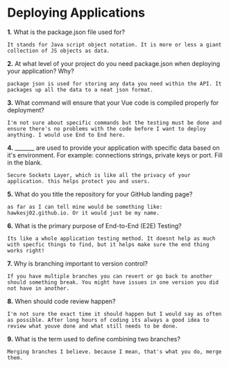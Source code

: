# Deploying Applications

**1.** What is the package.json file used for?
<!-- enter you answer in the space below -->
```
It stands for Java script object notation. It is more or less a giant collection of JS objects as data.
``` 
**2.** At what level of your project do you need package.json when deploying your application? Why?
<!-- enter you answer in the space below -->
```
package json is used for storing any data you need within the API. It packages up all the data to a neat json format.

```
**3.** What command will ensure that your Vue code is compiled properly for deployment?
<!-- enter you answer in the space below -->
```
I'm not sure about specific commands but the testing must be done and ensure there's no problems with the code before I want to deploy anything. I would use End to End here.
```
**4.** _______ are used to provide your application with specific data based on it's environment. For example: connections strings, private keys or port. Fill in the blank.
<!-- enter you answer in the space below -->
```
Secure Sockets Layer, which is like all the privacy of your application. this helps protect you and users.
```
**5.** What do you title the repository for your GitHub landing page?

<!-- enter you answer in the space below -->
```
as far as I can tell mine would be something like: hawkesj02.github.io. Or it would just be my name.
```
**6.** What is the primary purpose of End-to-End (E2E) Testing?
<!-- enter you answer in the space below -->
```
Its like a whole application testing method. It doesnt help as much with specfic things to find, but it helps make sure the end thing works right!
```
**7.** Why is branching important to version control?
<!-- enter you answer in the space below -->
```
If you have multiple branches you can revert or go back to another should something break. You might have issues in one version you did not have in another.
```
**8.** When should code review happen?
<!-- enter you answer in the space below -->
```
I'm not sure the exact time it should happen but I would say as often as possible. After long hours of coding its always a good idea to review what youve done and what still needs to be done.
```
**9.** What is the term used to define combining two branches?
<!-- enter you answer in the space below -->
```
Merging branches I believe. because I mean, that's what you do, merge them.
```
